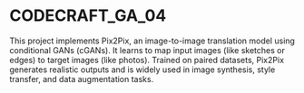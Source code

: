 # CODECRAFT_GA_04
This project implements Pix2Pix, an image-to-image translation model using conditional GANs (cGANs). It learns to map input images (like sketches or edges) to target images (like photos). Trained on paired datasets, Pix2Pix generates realistic outputs and is widely used in image synthesis, style transfer, and data augmentation tasks.
